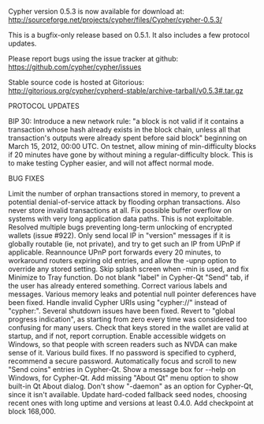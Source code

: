 Cypher version 0.5.3 is now available for download at:
http://sourceforge.net/projects/cypher/files/Cypher/cypher-0.5.3/

This is a bugfix-only release based on 0.5.1.
It also includes a few protocol updates.

Please report bugs using the issue tracker at github:
https://github.com/cypher/cypher/issues

Stable source code is hosted at Gitorious:
http://gitorious.org/cypher/cypherd-stable/archive-tarball/v0.5.3#.tar.gz

PROTOCOL UPDATES

BIP 30: Introduce a new network rule: "a block is not valid if it contains a transaction whose hash already exists in the block chain, unless all that transaction's outputs were already spent before said block" beginning on March 15, 2012, 00:00 UTC.
On testnet, allow mining of min-difficulty blocks if 20 minutes have gone by without mining a regular-difficulty block. This is to make testing Cypher easier, and will not affect normal mode.

BUG FIXES

Limit the number of orphan transactions stored in memory, to prevent a potential denial-of-service attack by flooding orphan transactions. Also never store invalid transactions at all.
Fix possible buffer overflow on systems with very long application data paths. This is not exploitable.
Resolved multiple bugs preventing long-term unlocking of encrypted wallets
(issue #922).
Only send local IP in "version" messages if it is globally routable (ie, not private), and try to get such an IP from UPnP if applicable.
Reannounce UPnP port forwards every 20 minutes, to workaround routers expiring old entries, and allow the -upnp option to override any stored setting.
Skip splash screen when -min is used, and fix Minimize to Tray function.
Do not blank "label" in Cypher-Qt "Send" tab, if the user has already entered something.
Correct various labels and messages.
Various memory leaks and potential null pointer deferences have been fixed.
Handle invalid Cypher URIs using "cypher://" instead of "cypher:".
Several shutdown issues have been fixed.
Revert to "global progress indication", as starting from zero every time was considered too confusing for many users.
Check that keys stored in the wallet are valid at startup, and if not, report corruption.
Enable accessible widgets on Windows, so that people with screen readers such as NVDA can make sense of it.
Various build fixes.
If no password is specified to cypherd, recommend a secure password.
Automatically focus and scroll to new "Send coins" entries in Cypher-Qt.
Show a message box for --help on Windows, for Cypher-Qt.
Add missing "About Qt" menu option to show built-in Qt About dialog.
Don't show "-daemon" as an option for Cypher-Qt, since it isn't available.
Update hard-coded fallback seed nodes, choosing recent ones with long uptime and versions at least 0.4.0.
Add checkpoint at block 168,000.
